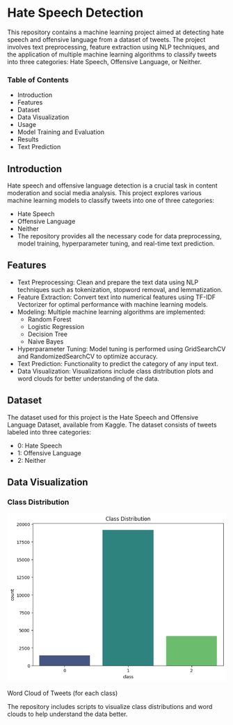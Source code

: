 
# Hate Speech Detection

This repository contains a machine learning project aimed at detecting hate speech and offensive language from a dataset of tweets. The project involves text preprocessing, feature extraction using NLP techniques, and the application of multiple machine learning algorithms to classify tweets into three categories: Hate Speech, Offensive Language, or Neither.

### Table of Contents
* Introduction
* Features
* Dataset
* Data Visualization
* Usage
* Model Training and Evaluation
* Results
* Text Prediction
## Introduction
Hate speech and offensive language detection is a crucial task in content moderation and social media analysis. This project explores various machine learning models to classify tweets into one of three categories:

* Hate Speech
* Offensive Language
* Neither
* The repository provides all the necessary code for data preprocessing, model training, hyperparameter tuning, and real-time text prediction.

## Features
* Text Preprocessing: Clean and prepare the text data using NLP techniques such as tokenization, stopword removal, and lemmatization.
* Feature Extraction: Convert text into numerical features using TF-IDF Vectorizer for optimal performance with machine learning models.
* Modeling: Multiple machine learning algorithms are implemented:
    * Random Forest
    * Logistic Regression
    * Decision Tree
    * Naive Bayes
* Hyperparameter Tuning: Model tuning is performed using GridSearchCV and RandomizedSearchCV to optimize accuracy.
* Text Prediction: Functionality to predict the category of any input text.
* Data Visualization: Visualizations include class distribution plots and word clouds for better understanding of the data.

## Dataset
The dataset used for this project is the Hate Speech and Offensive Language Dataset, available from Kaggle. The dataset consists of tweets labeled into three categories:

* 0: Hate Speech
* 1: Offensive Language
* 2: Neither
 
## Data Visualization
 ### Class Distribution
 ![Class Distribution](images/class_distribution.png)

Word Cloud of Tweets (for each class)

The repository includes scripts to visualize class distributions and word clouds to help understand the data better.
